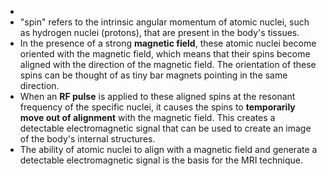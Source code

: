 -
- "spin" refers to the intrinsic angular momentum of atomic nuclei, such as hydrogen nuclei (protons), that are present in the body's tissues.
- In the presence of a strong **magnetic field**, these atomic nuclei become oriented with the magnetic field, which means that their spins become aligned with the direction of the magnetic field. The orientation of these spins can be thought of as tiny bar magnets pointing in the same direction.
- When an **RF pulse** is applied to these aligned spins at the resonant frequency of the specific nuclei, it causes the spins to **temporarily move out of alignment** with the magnetic field. This creates a detectable electromagnetic signal that can be used to create an image of the body's internal structures.
- The ability of atomic nuclei to align with a magnetic field and generate a detectable electromagnetic signal is the basis for the MRI technique.